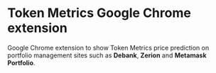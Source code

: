 # Token Metrics Google Chrome extension
Google Chrome extension to show Token Metrics price prediction on portfolio management sites such as **Debank**, **Zerion** and **Metamask Portfolio**.
